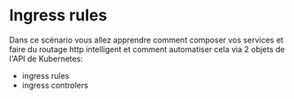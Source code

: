 # Ingress rules

Dans ce scénario vous allez apprendre comment composer vos services et faire du routage http intelligent et comment automatiser cela via 2 objets de l'API de Kubernetes:

- ingress rules
- ingress controlers